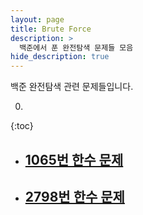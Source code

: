 ```yaml
---
layout: page
title: Brute Force
description: >
  백준에서 푼 완전탐색 문제들 모음
hide_description: true
---
```

백준 완전탐색 관련 문제들입니다.

0. 
{:toc}

* ## [1065번 한수 문제]

* ## [2798번 한수 문제]

[1065번 한수 문제]: ../../../algorithm/2021-01-02-hansu

[2798번 한수 문제]: ../../../algorithm/2021-01-10-blackjack
